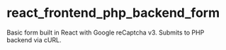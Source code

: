 # react_frontend_php_backend_form
Basic form built in React with Google reCaptcha v3. Submits to PHP backend via cURL.
